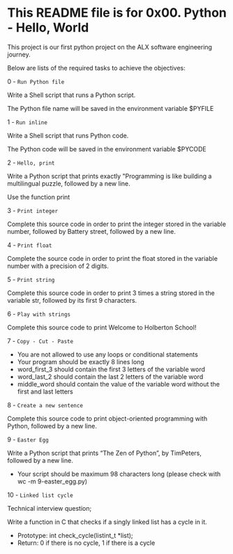 # This README file is for 0x00. Python - Hello, World

This project is our first python project on the ALX software engineering journey.

Below are lists of the required tasks to achieve the objectives:

0 -  ``` Run Python file ```

Write a Shell script that runs a Python script.

The Python file name will be saved in the environment variable $PYFILE

1 - ``` Run inline ```

Write a Shell script that runs Python code.

The Python code will be saved in the environment variable $PYCODE

2 - ``` Hello, print ```

Write a Python script that prints exactly "Programming is like building a multilingual puzzle, followed by a new line.

Use the function print

3 - ``` Print integer ```

Complete this source code in order to print the integer stored in the variable number, followed by Battery street, followed by a new line.

4 - ``` Print float ```

Complete the source code in order to print the float stored in the variable number with a precision of 2 digits.

5 - ``` Print string ```

Complete this source code in order to print 3 times a string stored in the variable str, followed by its first 9 characters.

6 - ``` Play with strings ```

Complete this source code to print Welcome to Holberton School!

7 - ``` Copy - Cut - Paste ```

* You are not allowed to use any loops or conditional statements
* Your program should be exactly 8 lines long
* word_first_3 should contain the first 3 letters of the variable word
* word_last_2 should contain the last 2 letters of the variable word
* middle_word should contain the value of the variable word without the first and last letters

8 - ``` Create a new sentence ```

Complete this source code to print object-oriented programming with Python, followed by a new line.

9 - ``` Easter Egg ```

Write a Python script that prints “The Zen of Python”, by TimPeters, followed by a new line.

* Your script should be maximum 98 characters long (please check with wc -m 9-easter_egg.py)

10 - ``` Linked list cycle ```

Technical interview question;

Write a function in C that checks if a singly linked list has a cycle in it.

* Prototype: int check_cycle(listint_t *list);
* Return: 0 if there is no cycle, 1 if there is a cycle

